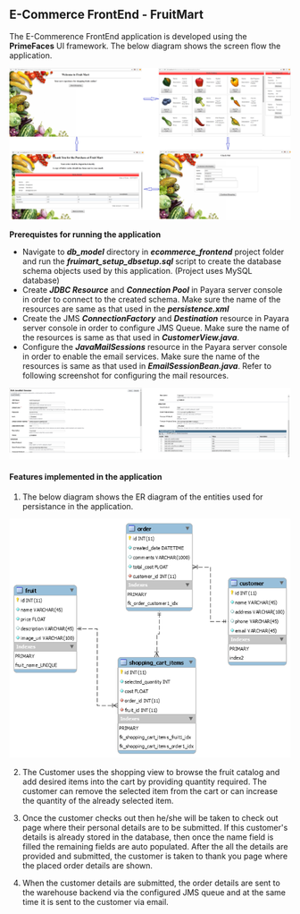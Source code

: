 E-Commerce FrontEnd - FruitMart
-------------------------------

The E-Commerence FrontEnd application is developed using the **PrimeFaces** UI framework. The below diagram shows the screen flow the application.
<p align="center">
  <img src="web/resources/images/pageflow.png" alt="Pages"/>
</p>

__Prerequistes for running the application__
* Navigate to ***db_model*** directory in ***ecommerce_frontend*** project folder and run the ***fruimart_setup_dbsetup.sql*** script to create the database schema objects used by this application. (Project uses MySQL database) 
* Create ***JDBC Resource*** and ***Connection Pool*** in Payara server console in order to connect to the created schema. Make sure the name of the resources are same as that used in the ***persistence.xml***  
* Create the JMS ***ConnectionFactory*** and ***Destination*** resource in Payara server console in order to configure JMS Queue. Make sure the name of the resources is same as that used in ***CustomerView.java***.
* Configure the ***JavaMailSessions*** resource in the Payara server console in order to enable the email services. Make sure the name of the resources is same as that used in ***EmailSessionBean.java***. Refer to following screenshot for configuring the mail resources.
<p align="center">
  <img src="web/resources/images/emailconfig.png" alt="Email Configure"/>
</p>

#### Features implemented in the application ####


1. The below diagram shows the ER diagram of the entities used for persistance in the application.
<p align="center">
  <img src="db_model/ER_diagram.png" alt="ER diagram"/>
</p>

2. The Customer uses the shopping view to browse the fruit catalog and add desired items into the cart by providing quantity required. The customer can remove the selected item from the cart or can increase the quantity of the already selected item. 

3. Once the customer checks out then he/she will be taken to check out page where their personal details are to be submitted. If this customer's details is already stored in the database, then once the name field is filled the remaining fields are auto populated. After the all the details are provided and submitted, the customer is taken to thank you page where the placed order details are shown.

4. When the customer details are submitted, the order details are sent to the warehouse backend via the configured JMS queue and at the same time it is sent to the customer via email. 
